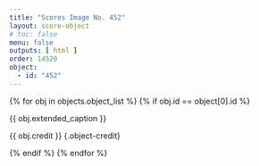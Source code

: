 ```yaml
---
title: "Scores Image No. 452"
layout: score-object
# toc: false
menu: false
outputs: [ html ]
order: 14520
object:
  - id: "452"
---
```


{% for obj in objects.object_list %}
{% if obj.id == object[0].id %}

{{ obj.extended_caption }}

{{ obj.credit }} {.object-credit}

{% endif %}
{% endfor %}
